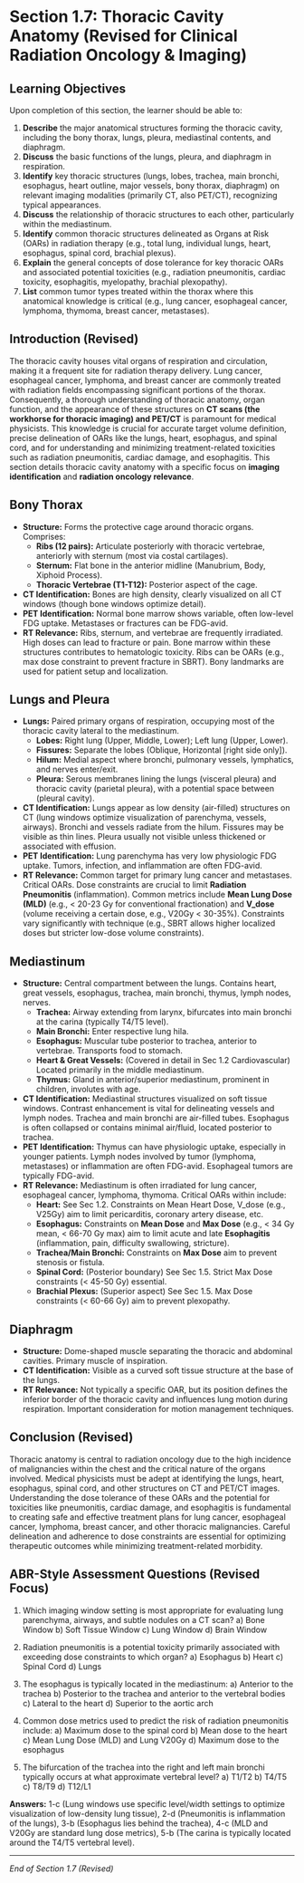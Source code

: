 # Section 1.7: Thoracic Cavity Anatomy (Revised for Clinical Radiation Oncology & Imaging)

## Learning Objectives

Upon completion of this section, the learner should be able to:

1.  **Describe** the major anatomical structures forming the thoracic cavity, including the bony thorax, lungs, pleura, mediastinal contents, and diaphragm.
2.  **Discuss** the basic functions of the lungs, pleura, and diaphragm in respiration.
3.  **Identify** key thoracic structures (lungs, lobes, trachea, main bronchi, esophagus, heart outline, major vessels, bony thorax, diaphragm) on relevant imaging modalities (primarily CT, also PET/CT), recognizing typical appearances.
4.  **Discuss** the relationship of thoracic structures to each other, particularly within the mediastinum.
5.  **Identify** common thoracic structures delineated as Organs at Risk (OARs) in radiation therapy (e.g., total lung, individual lungs, heart, esophagus, spinal cord, brachial plexus).
6.  **Explain** the general concepts of dose tolerance for key thoracic OARs and associated potential toxicities (e.g., radiation pneumonitis, cardiac toxicity, esophagitis, myelopathy, brachial plexopathy).
7.  **List** common tumor types treated within the thorax where this anatomical knowledge is critical (e.g., lung cancer, esophageal cancer, lymphoma, thymoma, breast cancer, metastases).

## Introduction (Revised)

The thoracic cavity houses vital organs of respiration and circulation, making it a frequent site for radiation therapy delivery. Lung cancer, esophageal cancer, lymphoma, and breast cancer are commonly treated with radiation fields encompassing significant portions of the thorax. Consequently, a thorough understanding of thoracic anatomy, organ function, and the appearance of these structures on **CT scans (the workhorse for thoracic imaging) and PET/CT** is paramount for medical physicists. This knowledge is crucial for accurate target volume definition, precise delineation of OARs like the lungs, heart, esophagus, and spinal cord, and for understanding and minimizing treatment-related toxicities such as radiation pneumonitis, cardiac damage, and esophagitis. This section details thoracic cavity anatomy with a specific focus on **imaging identification** and **radiation oncology relevance**.

## Bony Thorax

*   **Structure:** Forms the protective cage around thoracic organs. Comprises:
    *   **Ribs (12 pairs):** Articulate posteriorly with thoracic vertebrae, anteriorly with sternum (most via costal cartilages).
    *   **Sternum:** Flat bone in the anterior midline (Manubrium, Body, Xiphoid Process).
    *   **Thoracic Vertebrae (T1-T12):** Posterior aspect of the cage.
*   **CT Identification:** Bones are high density, clearly visualized on all CT windows (though bone windows optimize detail).
*   **PET Identification:** Normal bone marrow shows variable, often low-level FDG uptake. Metastases or fractures can be FDG-avid.
*   **RT Relevance:** Ribs, sternum, and vertebrae are frequently irradiated. High doses can lead to fracture or pain. Bone marrow within these structures contributes to hematologic toxicity. Ribs can be OARs (e.g., max dose constraint to prevent fracture in SBRT). Bony landmarks are used for patient setup and localization.

## Lungs and Pleura

*   **Lungs:** Paired primary organs of respiration, occupying most of the thoracic cavity lateral to the mediastinum.
    *   **Lobes:** Right lung (Upper, Middle, Lower); Left lung (Upper, Lower).
    *   **Fissures:** Separate the lobes (Oblique, Horizontal [right side only]).
    *   **Hilum:** Medial aspect where bronchi, pulmonary vessels, lymphatics, and nerves enter/exit.
    *   **Pleura:** Serous membranes lining the lungs (visceral pleura) and thoracic cavity (parietal pleura), with a potential space between (pleural cavity).
*   **CT Identification:** Lungs appear as low density (air-filled) structures on CT (lung windows optimize visualization of parenchyma, vessels, airways). Bronchi and vessels radiate from the hilum. Fissures may be visible as thin lines. Pleura usually not visible unless thickened or associated with effusion.
*   **PET Identification:** Lung parenchyma has very low physiologic FDG uptake. Tumors, infection, and inflammation are often FDG-avid.
*   **RT Relevance:** Common target for primary lung cancer and metastases. Critical OARs. Dose constraints are crucial to limit **Radiation Pneumonitis** (inflammation). Common metrics include **Mean Lung Dose (MLD)** (e.g., < 20-23 Gy for conventional fractionation) and **V_dose** (volume receiving a certain dose, e.g., V20Gy < 30-35%). Constraints vary significantly with technique (e.g., SBRT allows higher localized doses but stricter low-dose volume constraints).

## Mediastinum

*   **Structure:** Central compartment between the lungs. Contains heart, great vessels, esophagus, trachea, main bronchi, thymus, lymph nodes, nerves.
    *   **Trachea:** Airway extending from larynx, bifurcates into main bronchi at the carina (typically T4/T5 level).
    *   **Main Bronchi:** Enter respective lung hila.
    *   **Esophagus:** Muscular tube posterior to trachea, anterior to vertebrae. Transports food to stomach.
    *   **Heart & Great Vessels:** (Covered in detail in Sec 1.2 Cardiovascular) Located primarily in the middle mediastinum.
    *   **Thymus:** Gland in anterior/superior mediastinum, prominent in children, involutes with age.
*   **CT Identification:** Mediastinal structures visualized on soft tissue windows. Contrast enhancement is vital for delineating vessels and lymph nodes. Trachea and main bronchi are air-filled tubes. Esophagus is often collapsed or contains minimal air/fluid, located posterior to trachea.
*   **PET Identification:** Thymus can have physiologic uptake, especially in younger patients. Lymph nodes involved by tumor (lymphoma, metastases) or inflammation are often FDG-avid. Esophageal tumors are typically FDG-avid.
*   **RT Relevance:** Mediastinum is often irradiated for lung cancer, esophageal cancer, lymphoma, thymoma. Critical OARs within include:
    *   **Heart:** See Sec 1.2. Constraints on Mean Heart Dose, V_dose (e.g., V25Gy) aim to limit pericarditis, coronary artery disease, etc.
    *   **Esophagus:** Constraints on **Mean Dose** and **Max Dose** (e.g., < 34 Gy mean, < 66-70 Gy max) aim to limit acute and late **Esophagitis** (inflammation, pain, difficulty swallowing, stricture).
    *   **Trachea/Main Bronchi:** Constraints on **Max Dose** aim to prevent stenosis or fistula.
    *   **Spinal Cord:** (Posterior boundary) See Sec 1.5. Strict Max Dose constraints (< 45-50 Gy) essential.
    *   **Brachial Plexus:** (Superior aspect) See Sec 1.5. Max Dose constraints (< 60-66 Gy) aim to prevent plexopathy.

## Diaphragm

*   **Structure:** Dome-shaped muscle separating the thoracic and abdominal cavities. Primary muscle of inspiration.
*   **CT Identification:** Visible as a curved soft tissue structure at the base of the lungs.
*   **RT Relevance:** Not typically a specific OAR, but its position defines the inferior border of the thoracic cavity and influences lung motion during respiration. Important consideration for motion management techniques.

## Conclusion (Revised)

Thoracic anatomy is central to radiation oncology due to the high incidence of malignancies within the chest and the critical nature of the organs involved. Medical physicists must be adept at identifying the lungs, heart, esophagus, spinal cord, and other structures on CT and PET/CT images. Understanding the dose tolerance of these OARs and the potential for toxicities like pneumonitis, cardiac damage, and esophagitis is fundamental to creating safe and effective treatment plans for lung cancer, esophageal cancer, lymphoma, breast cancer, and other thoracic malignancies. Careful delineation and adherence to dose constraints are essential for optimizing therapeutic outcomes while minimizing treatment-related morbidity.

## ABR-Style Assessment Questions (Revised Focus)

1.  Which imaging window setting is most appropriate for evaluating lung parenchyma, airways, and subtle nodules on a CT scan?
    a) Bone Window
    b) Soft Tissue Window
    c) Lung Window
    d) Brain Window

2.  Radiation pneumonitis is a potential toxicity primarily associated with exceeding dose constraints to which organ?
    a) Esophagus
    b) Heart
    c) Spinal Cord
    d) Lungs

3.  The esophagus is typically located in the mediastinum:
    a) Anterior to the trachea
    b) Posterior to the trachea and anterior to the vertebral bodies
    c) Lateral to the heart
    d) Superior to the aortic arch

4.  Common dose metrics used to predict the risk of radiation pneumonitis include:
    a) Maximum dose to the spinal cord
    b) Mean dose to the heart
    c) Mean Lung Dose (MLD) and Lung V20Gy
    d) Maximum dose to the esophagus

5.  The bifurcation of the trachea into the right and left main bronchi typically occurs at what approximate vertebral level?
    a) T1/T2
    b) T4/T5
    c) T8/T9
    d) T12/L1

**Answers:** 1-c (Lung windows use specific level/width settings to optimize visualization of low-density lung tissue), 2-d (Pneumonitis is inflammation of the lungs), 3-b (Esophagus lies behind the trachea), 4-c (MLD and V20Gy are standard lung dose metrics), 5-b (The carina is typically located around the T4/T5 vertebral level).

---
*End of Section 1.7 (Revised)*

